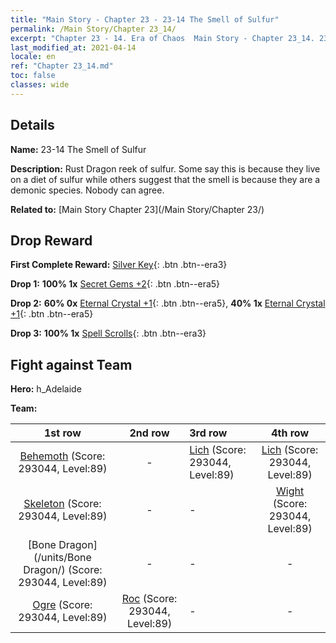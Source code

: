 ```yaml
---
title: "Main Story - Chapter 23 - 23-14 The Smell of Sulfur"
permalink: /Main Story/Chapter 23_14/
excerpt: "Chapter 23 - 14. Era of Chaos  Main Story - Chapter 23_14. 23-14 The Smell of Sulfur"
last_modified_at: 2021-04-14
locale: en
ref: "Chapter 23_14.md"
toc: false
classes: wide
---
```


## Details

 **Name:** 23-14 The Smell of Sulfur

 **Description:** Rust Dragon reek of sulfur. Some say this is because they live on a diet of sulfur while others suggest that the smell is because they are a demonic species. Nobody can agree.

 **Related to:** [Main Story Chapter 23](/Main Story/Chapter 23/)

## Drop Reward

 **First Complete Reward:** [Silver Key](/Items/con_693/){: .btn .btn--era3}

 **Drop 1:** **100% 1x** [Secret Gems +2](/Items/mat_79/){: .btn .btn--era5}

 **Drop 2:** **60% 0x** [Eternal Crystal +1](/Items/mat_73/){: .btn .btn--era5}, **40% 1x** [Eternal Crystal +1](/Items/mat_73/){: .btn .btn--era5}

 **Drop 3:** **100% 1x** [Spell Scrolls](/Items/con_694/){: .btn .btn--era3}


## Fight against Team
 **Hero:** h_Adelaide

 **Team:**


  | 1st row | 2nd row | 3rd row | 4th row |
  |:----:|:----:|:----|:----:|
  | [Behemoth](/units/Behemoth/) (Score: 293044, Level:89)  | - | [Lich](/units/Lich/) (Score: 293044, Level:89)  | [Lich](/units/Lich/) (Score: 293044, Level:89)  |
  | [Skeleton](/units/Skeleton/) (Score: 293044, Level:89)  | - | - | [Wight](/units/Wight/) (Score: 293044, Level:89)  |
  | [Bone Dragon](/units/Bone Dragon/) (Score: 293044, Level:89)  | - | - | - |
  | [Ogre](/units/Ogre/) (Score: 293044, Level:89)  | [Roc](/units/Roc/) (Score: 293044, Level:89)  | - | - |


